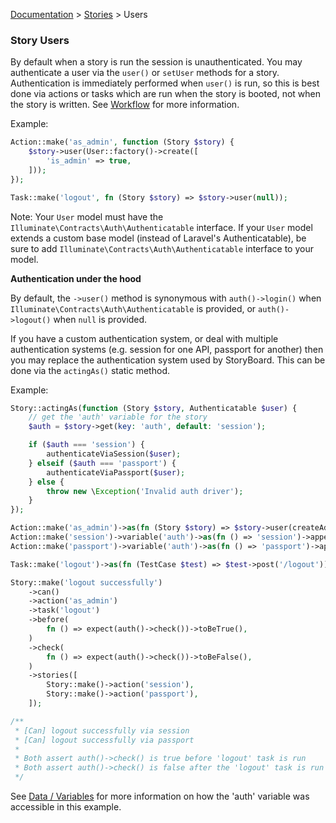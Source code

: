 [Documentation](/docs/documentation.md) > [Stories](/docs/stories.md) > Users

### Story Users

By default when a story is run the session is unauthenticated. You may authenticate a user via the `user()` or `setUser` methods for a story. Authentication is immediately performed when `user()` is run, so this is best done via actions or tasks which are run when the story is booted, not when the story is written. See [Workflow](/docs/stories/workflow-testing.md) for more information.

Example:

```php
Action::make('as_admin', function (Story $story) {
    $story->user(User::factory()->create([
        'is_admin' => true,
    ]));
});

Task::make('logout', fn (Story $story) => $story->user(null));
```

Note: Your `User` model must have the `Illuminate\Contracts\Auth\Authenticatable` interface. If your `User` model extends a custom base model (instead of Laravel's Authenticatable), be sure to add `Illuminate\Contracts\Auth\Authenticatable` interface to your model.

**Authentication under the hood**

By default, the `->user()` method is synonymous with `auth()->login()` when `Illuminate\Contracts\Auth\Authenticatable` is provided, or `auth()->logout()` when `null` is provided.

If you have a custom authentication system, or deal with multiple authentication systems (e.g. session for one API, passport for another) then you may replace the authentication system used by StoryBoard. This can be done via the `actingAs()` static method.

Example:

```php
Story::actingAs(function (Story $story, Authenticatable $user) {
    // get the 'auth' variable for the story
    $auth = $story->get(key: 'auth', default: 'session');

    if ($auth === 'session') {
        authenticateViaSession($user);
    } elseif ($auth === 'passport') {
        authenticateViaPassport($user);
    } else {
        throw new \Exception('Invalid auth driver');
    }
});

Action::make('as_admin')->as(fn (Story $story) => $story->user(createAdmin()));
Action::make('session')->variable('auth')->as(fn () => 'session')->appendName('via session');
Action::make('passport')->variable('auth')->as(fn () => 'passport')->appendName('via passport');

Task::make('logout')->as(fn (TestCase $test) => $test->post('/logout'));

Story::make('logout successfully')
    ->can()
    ->action('as_admin')
    ->task('logout')
    ->before(
        fn () => expect(auth()->check())->toBeTrue(),
    )
    ->check(
        fn () => expect(auth()->check())->toBeFalse(),
    )
    ->stories([
        Story::make()->action('session'),
        Story::make()->action('passport'),
    ]);

/**
 * [Can] logout successfully via session
 * [Can] logout successfully via passport
 * 
 * Both assert auth()->check() is true before 'logout' task is run
 * Both assert auth()->check() is false after the 'logout' task is run
 */
```

See [Data / Variables](/docs/stories/data-variables.md) for more information on how the 'auth' variable was accessible in this example.